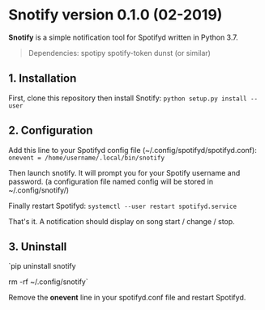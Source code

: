 # **Snotify** version 0.1.0 (02-2019)

**Snotify** is a simple notification tool for Spotifyd written in Python 3.7.

> Dependencies:
> spotipy
> spotify-token
> dunst (or similar)

## 1. Installation

First, clone this repository then install Snotify:
`python setup.py install --user`

## 2. Configuration

Add this line to your Spotifyd config file (~/.config/spotifyd/spotifyd.conf):
`onevent = /home/username/.local/bin/snotify`

Then launch snotify. It will prompt you for your Spotify username and password.
(a configuration file named config will be stored in ~/.config/snotify/)

Finally restart Spotifyd:
`systemctl --user restart spotifyd.service`

That's it. A notification should display on song start / change / stop.

## 3. Uninstall

`pip uninstall snotify

rm -rf ~/.config/snotify`

Remove the **onevent** line in your spotifyd.conf file and restart Spotifyd.


